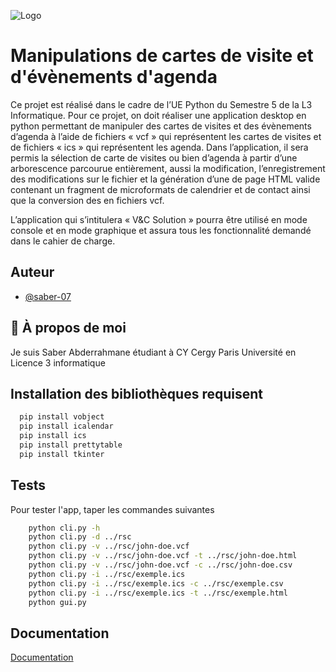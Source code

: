 
![Logo](../rsc/logo_vcard_bco.ico)


# Manipulations de cartes de visite et d'évènements d'agenda


Ce projet est réalisé dans le cadre de l’UE Python du Semestre 5 de la L3 Informatique.
Pour ce projet, on doit réaliser une application desktop en python permettant de manipuler des cartes de visites et des évènements d’agenda à l’aide de fichiers « vcf » qui représentent les cartes de visites et de fichiers « ics » qui représentent les agenda. Dans l’application, il sera permis la sélection de carte de visites ou bien d’agenda à partir d’une arborescence parcourue entièrement, aussi la modification, l’enregistrement des modifications sur le fichier et la génération d’une de page HTML valide contenant un fragment de microformats de calendrier et de contact ainsi que la conversion des en fichiers vcf.

L’application qui s’intitulera « V&C Solution » pourra être utilisé en mode console et en mode graphique et assura tous les fonctionnalité demandé dans le cahier de charge.


## Auteur

- [@saber-07](https://github.com/saber-07)


## 🚀 À propos de moi

Je suis Saber Abderrahmane étudiant à CY Cergy Paris Université en Licence 3 informatique


## Installation des bibliothèques requisent

```bash
  pip install vobject
  pip install icalendar
  pip install ics
  pip install prettytable
  pip install tkinter
```
    
  
##  Tests

Pour tester l'app, taper les commandes suivantes

```bash
    python cli.py -h
    python cli.py -d ../rsc
    python cli.py -v ../rsc/john-doe.vcf 
    python cli.py -v ../rsc/john-doe.vcf -t ../rsc/john-doe.html
    python cli.py -v ../rsc/john-doe.vcf -c ../rsc/john-doe.csv 
    python cli.py -i ../rsc/exemple.ics    
    python cli.py -i ../rsc/exemple.ics -c ../rsc/exemple.csv   
    python cli.py -i ../rsc/exemple.ics -t ../rsc/exemple.html
    python gui.py
```


## Documentation

[Documentation](doc/html/index.html)

